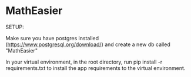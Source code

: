 # MathEasier

SETUP:

Make sure you have postgres installed (https://www.postgresql.org/download/) and create a new db called "MathEasier"

In your virtual environment, in the root directory, run pip install -r requirements.txt to install the app requirements to the virtual environment.
